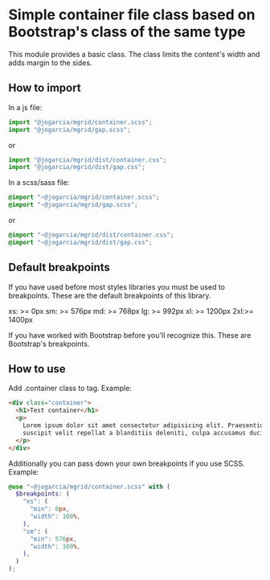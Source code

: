 # Simple container file class based on Bootstrap's class of the same type

This module provides a basic class. The class limits the content's width and adds margin to the sides.

## How to import

In a js file:

```js
import "@jogarcia/mgrid/container.scss";
import "@jogarcia/mgrid/gap.scss";
```

or

```js
import "@jogarcia/mgrid/dist/container.css";
import "@jogarcia/mgrid/dist/gap.css";
```

In a scss/sass file:

```scss
@import "~@jogarcia/mgrid/container.scss";
@import "~@jogarcia/mgrid/gap.scss";
```

or

```scss
@import "~@jogarcia/mgrid/dist/container.css";
@import "~@jogarcia/mgrid/dist/gap.css";
```

## Default breakpoints

If you have used before most styles libraries you must be used to breakpoints. These are the default breakpoints of this library.

xs: >= 0px
sm: >= 576px
md: >= 768px
lg: >= 992px
xl: >= 1200px
2xl:>= 1400px

If you have worked with Bootstrap before you'll recognize this. These are Bootstrap's breakpoints.

## How to use

Add .container class to tag. Example:

```html
<div class="container">
  <h1>Test container</h1>
  <p>
    Lorem ipsum dolor sit amet consectetur adipisicing elit. Praesentium
    suscipit velit repellat a blanditiis deleniti, culpa accusamus ducimus at.
  </p>
</div>
```

Additionally you can pass down your own breakpoints if you use SCSS. Example:

```scss
@use "~@jogarcia/mgrid/container.scss" with (
  $breakpoints: (
    "xs": (
      "min": 0px,
      "width": 100%,
    ),
    "sm": (
      "min": 576px,
      "width": 100%,
    ),
  )
);
```
